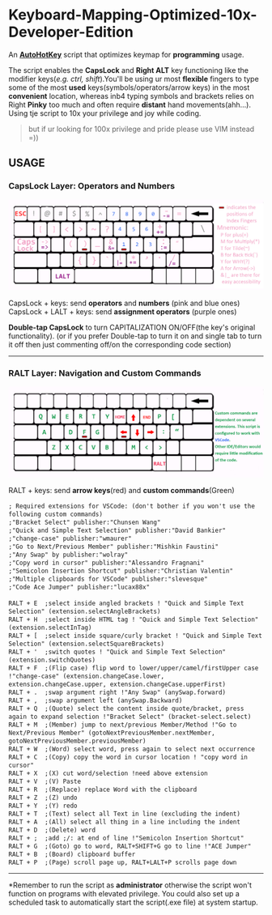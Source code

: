 # Keyboard-Mapping-Optimized-10x-Developer-Edition

An **[AutoHotKey](https://www.autohotkey.com/docs/misc/Remap.htm)** script that optimizes keymap for **programming** usage.

The script enables the **CapsLock** and **Right ALT** key functioning like the modifier keys(*e.g. ctrl, shift*).You'll be using ur most **flexible** fingers to type some of the most **used** keys(symbols/operators/arrow keys) in the most **convenient** location, whereas inb4 typing symbols and brackets relies on Right **Pinky** too much and often require **distant** hand movements(ahh...). Using tje script to 10x your privilege and joy while coding. 

>but if ur looking for 100x privilege and pride please use VIM instead =))

## USAGE 
### CapsLock Layer: Operators and Numbers
![usage](pic/layer1.png)

CapsLock + keys: send **operators** and **numbers** (pink and blue ones)  
CapsLock + LALT + keys: send **assignment operators** (purple ones) 

**Double-tap CapsLock** to turn CAPITALIZATION ON/OFF(the key's original functionality). (or if you prefer Double-tap to turn it on and single tab to turn it off then just commenting off/on the corresponding code section)
___

### RALT Layer: Navigation and Custom Commands
![usage](pic/layer2.png)

RALT + keys: send **arrow keys**(red) and **custom commands**(Green)
```autohotkey
; Required extensions for VSCode: (don't bother if you won't use the following custom commands) 
;"Bracket Select" publisher:"Chunsen Wang"
;"Quick and Simple Text Selection" publisher:"David Bankier" 
;"change-case" publisher:"wmaurer"
;"Go to Next/Previous Member" publisher:"Mishkin Faustini"
;"Any Swap" by publisher:"wolray"
;"Copy word in cursor" publisher:"Alessandro Fragnani"
;"Semicolon Insertion Shortcut" publisher:"Christian Valentin"
;"Multiple clipboards for VSCode" publisher:"slevesque"
;"Code Ace Jumper" publisher:"lucax88x"

RALT + E  ;select inside angled brackets ! "Quick and Simple Text Selection" (extension.selectAngleBrackets)
RALT + H  ;select inside HTML tag ! "Quick and Simple Text Selection" (extension.selectInTag)
RALT + [  ;select inside square/curly bracket ! "Quick and Simple Text Selection" (extension.selectSquareBrackets)
RALT + '  ;switch quotes ! "Quick and Simple Text Selection" (extension.switchQuotes)
RALT + F  ;(Flip case) flip word to lower/upper/camel/firstUpper case !"change-case" (extension.changeCase.lower, extension.changeCase.upper, extension.changeCase.upperFirst)
RALT + .  ;swap argument right !"Any Swap" (anySwap.forward)
RALT + ,  ;swap argument left (anySwap.Backward)
RALT + Q  ;(Quote) select the content inside quote/bracket, press again to expand selection !"Bracket Select" (bracket-select.select)
RALT + M  ;(Member) jump to next/previous Member/Method !"Go to Next/Previous Member" (gotoNextPreviousMember.nextMember, gotoNextPreviousMember.previousMember)
RALT + W  ;(Word) select word, press again to select next occurrence
RALT + C  ;(Copy) copy the word in cursor location ! "copy word in cursor" 
RALT + X  ;(X) cut word/selection !need above extension
RALT + V  ;(V) Paste 
RALT + R  ;(Replace) replace Word with the clipboard
RALT + Z  ;(Z) undo
RALT + Y  ;(Y) redo
RALT + T  ;(Text) select all Text in line (excluding the indent)
RALT + A  ;(All) select all thing in a line including the indent
RALT + D  ;(Delete) word 
RALT + ;  ;add ;/: at end of line !"Semicolon Insertion Shortcut"
RALT + G  ;(Goto) go to word, RALT+SHIFT+G go to line !"ACE Jumper"
RALT + B  ;(Board) clipboard buffer
RALT + P  ;(Page) scroll page up, RALT+LALT+P scrolls page down 
```
___

*Remember to run the script as **administrator**  otherwise the script won't function on programs with elevated privilege. You could also set up a scheduled task to automatically start the script(.exe file) at system startup.

